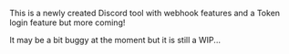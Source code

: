This is a newly created Discord tool with webhook features and a Token login feature but more coming!


It may be a bit buggy at the moment but it is still a WIP...
